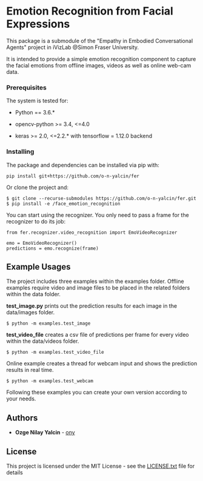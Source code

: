 # Emotion Recognition from Facial Expressions

This package is a submodule of the "Empathy in Embodied
Conversational Agents" project in iVizLab @Simon Fraser University.

It is intended to provide a simple emotion recognition component
to capture the facial emotions from offline images, videos as well as online web-cam data.


### Prerequisites
The system is tested for:

- Python == 3.6.*

- opencv-python >= 3.4, <=4.0

- keras >= 2.0, <=2.2.* with tensorflow = 1.12.0  backend

### Installing
The package and dependencies can be installed via pip with:
```
pip install git+https://github.com/o-n-yalcin/fer
```

Or clone the project and:

```
$ git clone --recurse-submodules https://github.com/o-n-yalcin/fer.git
$ pip install -e /face_emotion_recognition
```

You can start using the recognizer. You only need to pass a frame for the recognizer to do its job:
```
from fer.recognizer.video_recognition import EmoVideoRecognizer

emo = EmoVideoRecognizer()
predictions = emo.recognize(frame)
```

## Example Usages
The project includes three examples within the examples folder.
Offline examples require video and image files to be placed in
the related folders within the data folder.

**test_image.py** prints out the prediction results for each image in the data/images folder.
```
$ python -m examples.test_image
```

**test_video_file** creates a csv file of predictions per frame
for every video within the data/videos folder.
```
$ python -m examples.test_video_file
```

Online example creates a thread for webcam input and shows the prediction results in real time.
```
$ python -m examples.test_webcam
```

Following these examples you can create your own version according to your needs.

## Authors

* **Ozge Nilay Yalcin** - [ony](https://github.com/o-n-yalcin)

## License

This project is licensed under the MIT License - see the [LICENSE.txt](LICENSE.txt) file for details
